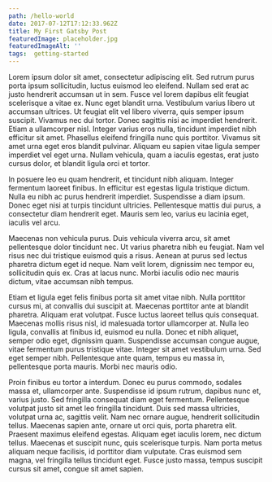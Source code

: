 ```yaml
---
path: /hello-world
date: 2017-07-12T17:12:33.962Z
title: My First Gatsby Post
featuredImage: placeholder.jpg
featuredImageAlt: ''
tags:  getting-started
---
```


Lorem ipsum dolor sit amet, consectetur adipiscing elit. Sed rutrum purus porta ipsum sollicitudin, luctus euismod leo eleifend. Nullam sed erat ac justo hendrerit accumsan ut in sem. Fusce vel lorem dapibus elit feugiat scelerisque a vitae ex. Nunc eget blandit urna. Vestibulum varius libero ut accumsan ultrices. Ut feugiat elit vel libero viverra, quis semper ipsum suscipit. Vivamus nec dui tortor. Donec sagittis nisi ac imperdiet hendrerit. Etiam a ullamcorper nisl. Integer varius eros nulla, tincidunt imperdiet nibh efficitur sit amet. Phasellus eleifend fringilla nunc quis porttitor. Vivamus sit amet urna eget eros blandit pulvinar. Aliquam eu sapien vitae ligula semper imperdiet vel eget urna. Nullam vehicula, quam a iaculis egestas, erat justo cursus dolor, et blandit ligula orci et tortor.

In posuere leo eu quam hendrerit, et tincidunt nibh aliquam. Integer fermentum laoreet finibus. In efficitur est egestas ligula tristique dictum. Nulla eu nibh ac purus hendrerit imperdiet. Suspendisse a diam ipsum. Donec eget nisi at turpis tincidunt ultricies. Pellentesque mattis dui purus, a consectetur diam hendrerit eget. Mauris sem leo, varius eu lacinia eget, iaculis vel arcu.

Maecenas non vehicula purus. Duis vehicula viverra arcu, sit amet pellentesque dolor tincidunt nec. Ut varius pharetra nibh eu feugiat. Nam vel risus nec dui tristique euismod quis a risus. Aenean at purus sed lectus pharetra dictum eget id neque. Nam velit lorem, dignissim nec tempor eu, sollicitudin quis ex. Cras at lacus nunc. Morbi iaculis odio nec mauris dictum, vitae accumsan nibh tempus.

Etiam et ligula eget felis finibus porta sit amet vitae nibh. Nulla porttitor cursus mi, at convallis dui suscipit at. Maecenas porttitor ante at blandit pharetra. Aliquam erat volutpat. Fusce luctus laoreet tellus quis consequat. Maecenas mollis risus nisl, id malesuada tortor ullamcorper at. Nulla leo ligula, convallis at finibus id, euismod eu nulla. Donec et nibh aliquet, semper odio eget, dignissim quam. Suspendisse accumsan congue augue, vitae fermentum purus tristique vitae. Integer sit amet vestibulum urna. Sed eget semper nibh. Pellentesque ante quam, tempus eu massa in, pellentesque porta mauris. Morbi nec mauris odio.

Proin finibus eu tortor a interdum. Donec eu purus commodo, sodales massa et, ullamcorper ante. Suspendisse id ipsum rutrum, dapibus nunc et, varius justo. Sed fringilla consequat diam eget fermentum. Pellentesque volutpat justo sit amet leo fringilla tincidunt. Duis sed massa ultricies, volutpat urna ac, sagittis velit. Nam nec ornare augue, hendrerit sollicitudin tellus. Maecenas sapien ante, ornare ut orci quis, porta pharetra elit. Praesent maximus eleifend egestas. Aliquam eget iaculis lorem, nec dictum tellus. Maecenas et suscipit nunc, quis scelerisque turpis. Nam porta metus aliquam neque facilisis, id porttitor diam vulputate. Cras euismod sem magna, vel fringilla tellus tincidunt eget. Fusce justo massa, tempus suscipit cursus sit amet, congue sit amet sapien.
